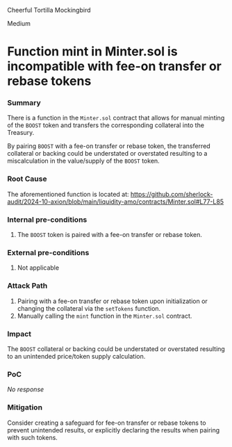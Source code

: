 Cheerful Tortilla Mockingbird

Medium

# Function mint in Minter.sol is incompatible with fee-on transfer or rebase tokens

### Summary

There is a function in the `Minter.sol` contract that allows for manual minting of the `BOOST` token and transfers the corresponding collateral into the Treasury.

By pairing `BOOST` with a fee-on transfer or rebase token, the transferred collateral or backing could be understated or overstated resulting to a miscalculation in the value/supply of the `BOOST` token.

### Root Cause

The aforementioned function is located at:
https://github.com/sherlock-audit/2024-10-axion/blob/main/liquidity-amo/contracts/Minter.sol#L77-L85

### Internal pre-conditions

1. The `BOOST` token is paired with a fee-on transfer or rebase token.

### External pre-conditions

1. Not applicable

### Attack Path

1. Pairing with a fee-on transfer or rebase token upon initialization or changing the collateral via the `setTokens` function.
2. Manually calling the `mint` function in the `Minter.sol` contract.

### Impact

The `BOOST` collateral or backing could be understated or overstated resulting to an unintended price/token supply calculation.

### PoC

_No response_

### Mitigation

Consider creating a safeguard for fee-on transfer or rebase tokens to prevent unintended results, or explicitly declaring the results when pairing with such tokens.
